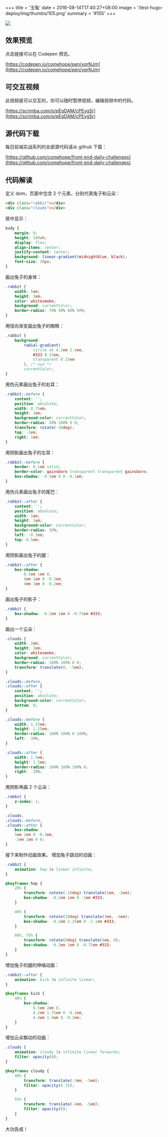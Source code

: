 +++
title = '玉兔'
date = 2018-08-14T17:40:27+08:00
image = '/test-hugo-deploy/img/thumbs/105.png'
summary = '#105'
+++

![](./work.gif)

## 效果预览

点击链接可以在 Codepen 预览。

[https://codepen.io/comehope/pen/yqrNJm](https://codepen.io/comehope/pen/yqrNJm)

## 可交互视频

此视频是可以交互的，你可以随时暂停视频，编辑视频中的代码。

[https://scrimba.com/p/pEgDAM/cPEygSr](https://scrimba.com/p/pEgDAM/cPEygSr)

## 源代码下载

每日前端实战系列的全部源代码请从 github 下载：

[https://github.com/comehope/front-end-daily-challenges](https://github.com/comehope/front-end-daily-challenges)

## 代码解读

定义 dom，页面中包含 2 个元素，分别代表兔子和云朵：
```html
<div class="rabbit"></div>
<div class="clouds"></div>
```

居中显示：
```css
body {
    margin: 0;
    height: 100vh;
    display: flex;
    align-items: center;
    justify-content: center;
    background: linear-gradient(midnightblue, black);
    font-size: 30px;
}
```

画出兔子的身体：
```css
.rabbit {
    width: 5em;
    height: 3em;
    color: whitesmoke;
    background: currentColor;
    border-radius: 70% 90% 60% 50%;
}
```

用径向渐变画出兔子的眼睛：
```css
.rabbit {
    background: 
        radial-gradient(
            circle at 4.2em 1.4em,
            #333 0.15em,
            transparent 0.15em
        ), /* eye */
        currentColor;
}
```

用伪元素画出兔子的右耳：
```css
.rabbit::before {
    content: '';
    position: absolute;
    width: 0.75em;
    height: 2em;
    background-color: currentColor;
    border-radius: 50% 100% 0 0;
    transform: rotate(-30deg);
    top: -1em;
    right: 1em;
}
```

用阴影画出兔子的左耳：
```css
.rabbit::before {
    border: 0.1em solid;
    border-color: gainsboro transparent transparent gainsboro;
    box-shadow: -0.5em 0 0 -0.1em;
}
```

用伪元素画出兔子的尾巴：
```css
.rabbit::after {
    content: '';
    position: absolute;
    width: 1em;
    height: 1em;
    background-color: currentColor;
    border-radius: 50%;
    left: -0.3em;
    top: 0.5em;
}
```

用阴影画出兔子的腿：
```css
.rabbit::after {
    box-shadow: 
        0.5em 1em 0,
        4em 1em 0 -0.2em,
        4em 1em 0 -0.2em;
}
```

画出兔子的影子：
```css
.rabbit {
    box-shadow: -0.2em 1em 0 -0.75em #333;
}
```

画出一个云朵：
```css
.clouds {
    width: 2em;
    height: 2em;
    color: whitesmoke;
    background: currentColor;
    border-radius: 100% 100% 0 0;
    transform: translate(0, -5em);
}

.clouds::before,
.clouds::after {
    content: '';
    position: absolute;
    background-color: currentColor;
    bottom: 0;
}

.clouds::before {
    width: 1.25em;
    height: 1.25em;
    border-radius: 100% 100% 0 100%;
    left: -30%;
}

.clouds::after {
    width: 1.5em;
    height: 1.5em;
    border-radius: 100% 100% 100% 0;
    right: -30%;
}
```

用阴影再画 2 个云朵：
```css
.rabbit {
    z-index: 1;
}

.clouds,
.clouds::before,
.clouds::after {
    box-shadow: 
    5em 2em 0 -0.3em,
    -2em 2em 0 0;
}
```

接下来制作动画效果。
增加兔子跳动的动画：
```css
.rabbit {
    animation: hop 3s linear infinite;
}

@keyframes hop {
    20% {
        transform: rotate(-10deg) translate(1em, -2em);
        box-shadow: -0.2em 1em 0 -1em #333;
    }

    40% {
        transform: rotate(10deg) translate(3em, -4em);
        box-shadow: -0.2em 3.25em 0 -1.1em #333;
    }

    60%, 75% {
        transform: rotate(0deg) translate(4em, 0);
        box-shadow: -0.2em 1em 0 -0.75em #333;
    }
}
```

增加兔子的腿的伸缩动画：
```css
.rabbit::after {
    animation: kick 3s infinite linear;
}

@keyframes kick {
    40% {
        box-shadow: 
            0.5em 2em 0,
            4.2em 1.75em 0 -0.2em,
            4.4em 1.9em 0 -0.2em;
    }
}
```

增加云朵飘动的动画：
```css
.clouds {
    animation: cloudy 3s infinite linear forwards;
    filter: opacity(0);
}

@keyframes cloudy {
    40% {
        transform: translate(-3em, -5em);
        filter: opacity(0.75);
    }

    55% {
        transform: translate(-4em, -5em);
        filter: opacity(0);
    }
}
```

大功告成！
